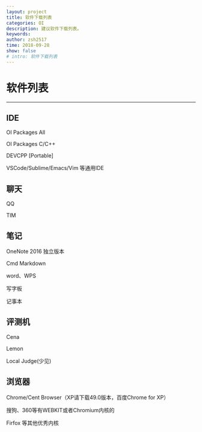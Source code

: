 ```yaml
---
layout: project
title: 软件下载列表
categories: OI
description: 建议软件下载列表。
keywords: 
author: zsh2517
time: 2018-09-28
show: false
# intro: 软件下载列表
---
```

# 软件列表
---
## IDE
OI Packages All

OI Packages C/C++

DEVCPP [Portable]

VSCode/Sublime/Emacs/Vim 等通用IDE

## 聊天

QQ

TIM

## 笔记

OneNote 2016 独立版本

Cmd Markdown

word、WPS

写字板

记事本

## 评测机

Cena

Lemon

Local Judge(少见)

## 浏览器

Chrome/Cent Browser（XP请下载49.0版本，百度Chrome for XP）

搜狗、360等有WEBKIT或者Chromium内核的

Firfox 等其他优秀内核

